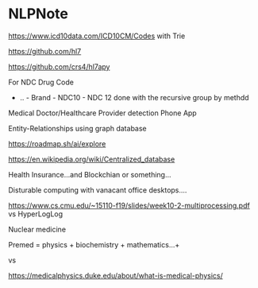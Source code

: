 # NLPNote

https://www.icd10data.com/ICD10CM/Codes with Trie

https://github.com/hl7

https://github.com/crs4/hl7apy

For NDC Drug Code
- ..  - Brand - NDC10 - NDC 12 done with the recursive group by methdd

Medical Doctor/Healthcare Provider detection Phone App

Entity-Relationships using graph database

https://roadmap.sh/ai/explore

https://en.wikipedia.org/wiki/Centralized_database

Health Insurance...and Blockchian or something...

Disturable computing with vanacant office desktops....

https://www.cs.cmu.edu/~15110-f19/slides/week10-2-multiprocessing.pdf vs HyperLogLog


Nuclear medicine

Premed = physics + biochemistry + mathematics...+ 

vs 

https://medicalphysics.duke.edu/about/what-is-medical-physics/
